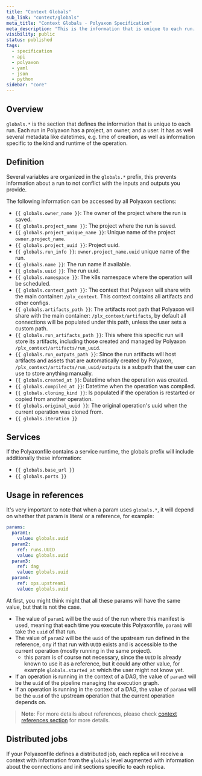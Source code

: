 ```yaml
---
title: "Context Globals"
sub_link: "context/globals"
meta_title: "Context Globals - Polyaxon Specification"
meta_description: "This is the information that is unique to each run. Each run in Polyaxon has a project, an owner, and a user. It has as well several metadata like datetimes, e.g. time of creation, as well as information specific to the kind and runtime of the operation."
visibility: public
status: published
tags:
  - specification
  - api
  - polyaxon
  - yaml
  - json
  - python
sidebar: "core"
---
```


## Overview

`globals.*` is the section that defines the information that is unique to each run. Each run in Polyaxon has a project, an owner, and a user.
It has as well several metadata like datetimes, e.g. time of creation, 
as well as information specific to the kind and runtime of the operation.

## Definition

Several variables are organized in the `globals.*` prefix,
this prevents information about a run to not conflict with the inputs and outputs you provide.

The following information can be accessed by all Polyaxon sections:

 * `{{ globals.owner_name }}`: The owner of the project where the run is saved.
 * `{{ globals.project_name }}`: The project where the run is saved.
 * `{{ globals.project_unique_name }}`: Unique name of the project `owner.project_name`.
 * `{{ globals.project_uuid }}`: Project uuid.
 * `{{ globals.run_info }}`: `owner.project_name.uuid` unique name of the run.
 * `{{ globals.name }}`: The run name if available.
 * `{{ globals.uuid }}`: The run uuid.
 * `{{ globals.namespace }}`: The k8s namespace where the operation will be scheduled.
 * `{{ globals.context_path }}`: The context that Polyaxon will share with the main container: `/plx_context`. This context contains all artifacts and other configs.
 * `{{ globals.artifacts_path }}`: The artifacts root path that Polyaxon will share with the main container: `/plx_context/artifacts`, by default all connections will be populated under this path, unless the user sets a custom path.
 * `{{ globals.run_artifacts_path }}`: This where this specific run will store its artifacts, including those created and managed by Polyaxon `/plx_context/artifacts/run_uuid`.
 * `{{ globals.run_outputs_path }}`: Since the run artifacts will host artifacts and assets that are automatically created by Polyaxon, `/plx_context/artifacts/run_uuid/outputs` is a subpath that the user can use to store anything manually.
 * `{{ globals.created_at }}`: Datetime when the operation was created.
 * `{{ globals.compiled_at }}`: Datetime when the operation was compiled.
 * `{{ globals.cloning_kind }}`: Is populated if the operation is restarted or copied from another operation.
 * `{{ globals.original_uuid }}`: The original operation's uuid when the current operation was cloned from.
 * `{{ globals.iteration }}`

## Services

If the Polyaxonfile contains a service runtime, the globals prefix will include additionally these information:

 * `{{ globals.base_url }}`
 * `{{ globals.ports }}`

## Usage in references

It's very important to note that when a param uses `globals.*`, it will depend on whether that param is literal or a reference, for example:

```yaml
params:
  param1:
    value: globals.uuid
  param2:
    ref: runs.UUID
    value: globals.uuid
  param3:
    ref: dag
    value: globals.uuid
  param4:
    ref: ops.upstream1
    value: globals.uuid
```

At first, you might think might that all these params will have the same value, but that is not the case.

 * The value of `param1` will be the `uuid` of the run where this manifest is used, meaning that each time you execute this Polyaxonfile, `param1` will take the `uuid` of that run.
 * The value of `param2` will be the `uuid` of the upstream run defined in the reference, ony if that run with `UUID` exists and is accessible to the current operation (mostly running in the same project).
   * this param is of course not necessary, since the `UUID` is already known to use it as a reference, but it could any other value, for example `globals.started_at` which the user might not know yet.
 * If an operation is running in the context of a DAG, the value of `param3` will be the `uuid` of the pipeline managing the execution graph.
 * If an operation is running in the context of a DAG, the value of `param4` will be the `uuid` of the upstream operation that the current operation depends on.

> **Note**: For more details about references, please check [context references section](/docs/context/globals/references/) for more details. 

## Distributed jobs

If your Polyaxonfile defines a distributed job, each replica will receive a context with information from the `globals` level augmented with
information about the connections and init sections specific to each replica.
